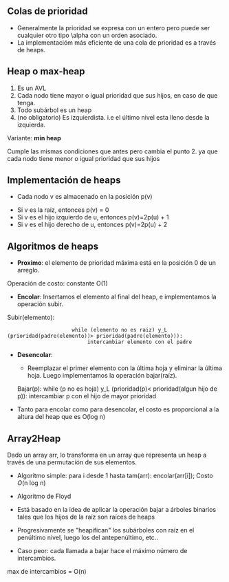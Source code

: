 ## Colas de prioridad
* Generalmente la prioridad se expresa con un entero pero puede ser cualquier otro tipo \alpha con un orden asociado.
* La implementacióm más eficiente de una cola de prioridad es a través de heaps.
  
## Heap o max-heap
1. Es un AVL
2. Cada nodo tiene mayor o igual prioridad que sus hijos, en caso de que tenga.
3. Todo subárbol es un heap
4. (no obligatorio) Es izquierdista. i.e el último nivel esta lleno desde la izquierda.

Variante: **min heap** 

Cumple las mismas condiciones que antes pero cambia el punto 2. ya que cada nodo tiene menor o igual prioridad que sus hijos

## Implementación de heaps
* Cada nodo v es almacenado en la posición p(v)

- Si v es la raiz, entonces p(v) = 0
- Si v es el hijo izquierdo de u, entonces p(v)=2p(u) + 1
- Si v es el hijo derecho de u, entonces p(v)=2p(u) + 2

## Algoritmos de heaps
* **Proximo**: el elemento de prioridad máxima está en la posición 0 de un arreglo.

Operación de costo: constante O(1)

* **Encolar**: Insertamos el elemento al final del heap, e implementamos la operación subir.

Subir(elemento): 

                         while (elemento no es raiz) y_L (prioridad(padre(elemento))> prioridad(padre(elemento))):
                              intercambiar elemento con el padre 
* **Desencolar**: 
  - Reemplazar el primer elemento con la última hoja y eliminar la última hoja. Luego implementamos la operación bajar(raíz).
  
  Bajar(p):
                         while (p no es hoja) y_L (prioridad(p)< prioridad(algun hijo de p)):
                              intercambiar p con el hijo de mayor prioridad

* Tanto para encolar como para desencolar, el costo es proporcional a la altura del heap que es O(log n)

## Array2Heap
Dado un array arr, lo transforma en un array que representa un heap a través de una permutación de sus elementos.

* Algoritmo simple:
                          para i desde 1 hasta tam(arr):
                              encolar(arr[i]);
Costo *O*(n log n)

* Algoritmo de Floyd
- Está basado en la idea de aplicar la operación bajar a árboles binarios tales que los hijos de la raíz son raíces de heaps
- Progresivamente se "heapifican" los subárboles con raíz en el penúltimo nivel, luego los del antepenúltimo, etc..

- Caso peor: cada llamada a bajar hace el máximo número de intercambios.

max de intercambios = O(n)
